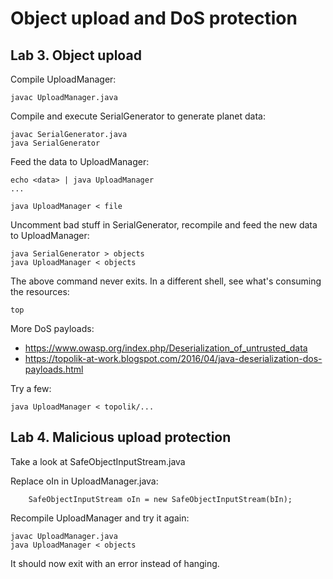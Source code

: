 # Object upload and DoS protection

## Lab 3. Object upload

Compile UploadManager:
```
javac UploadManager.java
```

Compile and execute SerialGenerator to generate planet data:
```
javac SerialGenerator.java
java SerialGenerator
```

Feed the data to UploadManager:
```
echo <data> | java UploadManager
...
```

```
java UploadManager < file
```

Uncomment bad stuff in SerialGenerator, recompile and feed the new data to UploadManager:
```
java SerialGenerator > objects
java UploadManager < objects
```

The above command never exits. In a different shell, see what's consuming the resources:
```
top
```

More DoS payloads:
- https://www.owasp.org/index.php/Deserialization_of_untrusted_data
- https://topolik-at-work.blogspot.com/2016/04/java-deserialization-dos-payloads.html

Try a few:
```
java UploadManager < topolik/...
```

## Lab 4. Malicious upload protection

Take a look at SafeObjectInputStream.java

Replace oIn in UploadManager.java:
```
    SafeObjectInputStream oIn = new SafeObjectInputStream(bIn);
```

Recompile UploadManager and try it again:
```
javac UploadManager.java
java UploadManager < objects
```

It should now exit with an error instead of hanging.
